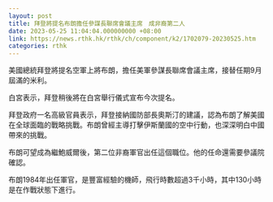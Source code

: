 ```yaml
---
layout: post
title: 拜登將提名布朗擔任參謀長聯席會議主席　成非裔第二人
date: 2023-05-25 11:04:04.000000000 +08:00
link: https://news.rthk.hk/rthk/ch/component/k2/1702079-20230525.htm
categories: rthk
---
```


美國總統拜登將提名空軍上將布朗，擔任美軍參謀長聯席會議主席，接替任期9月屆滿的米利。

白宮表示，拜登稍後將在白宮舉行儀式宣布今次提名。

拜登政府一名高級官員表示，拜登接納國防部長奧斯汀的建議，認為布朗了解美國在全球面臨的戰略挑戰。布朗曾經主導打擊伊斯蘭國的空中行動，也深深明白中國帶來的挑戰。

布朗可望成為繼鮑威爾後，第二位非裔軍官出任這個職位。他的任命還需要參議院確認。

布朗1984年出任軍官，是豐富經驗的機師，飛行時數超過3千小時，其中130小時是在作戰狀態下進行。
